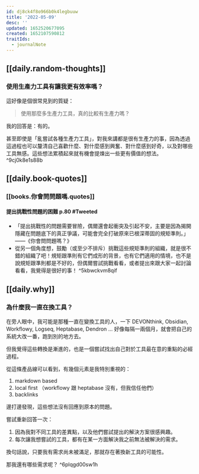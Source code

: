 ```yaml
---
id: dj8ck4f8o966b0k4legbuuw
title: '2022-05-09'
desc: ''
updated: 1652520677095
created: 1652107590812
traitIds:
  - journalNote
---
```


## [[daily.random-thoughts]]

### 使用生產力工具有讓我更有效率嗎？

這好像是個很常見到的質疑：
> 使用那麼多生產力工具，真的比較有生產力嗎？

我的回答是：有的。

甚至即使是「亂嘗試各種生產力工具」，對我來講都是很有生產力的事，因為透過這過程也可以釐清自己喜歡什麼、對什麼感到興奮、對什麼感到好奇，以及對哪些工具無感。這些想法累積起來就有機會提煉出一些更有價值的想法。 ^9cj0k8e1s88b

## [[daily.book-quotes]]

### [[books.你會問問題嗎.quotes]]

#### 提出挑戰性問題的困難 p.80 #Tweeted
- 「提出挑戰性的問題需要冒險，偶爾還會起衝突及引起不安，主要是因為揭開隱藏在問題底下的真正爭議，可能會完全打破原來已根深蒂固的規矩準則。」——《你會問問題嗎？》 
- 從另一個角度想，鼓勵（或至少不排斥）挑戰這些規矩準則的組織，就是很不錯的組織了吧！規矩跟準則有它們成形的背景，也有它們適用的情境，也不是說規矩跟準則都是不好的，但偶爾嘗試挑戰看看，或者提出來跟大家一起討論看看，我覺得是很好的事！ ^5kbwckvm8qif


## [[daily.why]]

### 為什麼我一直在換工具？

在旁人眼中，我可能是那種一直在變換工具的人，一下 DEVONthink, Obsidian, Workflowy, Logseq, Heptabase, Dendron ... 好像每隔一兩個月，就會把自己的系統大改一番，跑到別的地方去。

但我覺得這些轉換是漸進的，也是一個嘗試找出自己對於工具最在意的重點的必經過程。

從這條產品線可以看到，有幾個元素是我特別重視的：
1. markdown based
2. local first （workflowy 跟 heptabase 沒有，但我信任他們）
3. backlinks 

邊打邊發現，這些想法沒有回應到原本的問題。

嘗試重新回答一次：
1. 因為我對不同工具的差異點，以及他們嘗試提出的解決方案很感興趣。
2. 每次讓我想嘗試的工具，都有在某一方面解決我之前無法被解決的需求。

換句話說，只要我有需求尚未被滿足，那就存在著換新工具的可能性。

那我還有哪些需求呢？ ^6plqgd00sw1h
